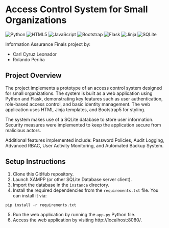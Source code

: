 # Access Control System for Small Organizations
![Python](https://img.shields.io/badge/python-3670A0?style=for-the-badge&logo=python&logoColor=ffdd54) ![HTML5](https://img.shields.io/badge/html5-%23E34F26.svg?style=for-the-badge&logo=html5&logoColor=white) ![JavaScript](https://img.shields.io/badge/javascript-%23323330.svg?style=for-the-badge&logo=javascript&logoColor=%23F7DF1E) ![Bootstrap](https://img.shields.io/badge/bootstrap-%238511FA.svg?style=for-the-badge&logo=bootstrap&logoColor=white) ![Flask](https://img.shields.io/badge/flask-%23000.svg?style=for-the-badge&logo=flask&logoColor=white) ![Jinja](https://img.shields.io/badge/jinja-white.svg?style=for-the-badge&logo=jinja&logoColor=black) ![SQLite](https://img.shields.io/badge/sqlite-%2307405e.svg?style=for-the-badge&logo=sqlite&logoColor=white)

Information Assurance Finals project by:
- Carl Cyruz Leonador
- Rolando Periña

## Project Overview
The project implements a prototype of an access control system designed for small organizations.
The system is built as a web application using Python and Flask, demonstrating key features such as user authentication, role-based access control, and basic identity management.
The web application uses HTML Jinja templates, and Bootstrap5 for styling.

The system makes use of a SQLite database to store user information. Security measures were implemented to keep the application secure from malicious actors.

Additional features implemented include: Password Policies, Audit Logging, Advanced RBAC, User Activity Monitoring, and Automated Backup System.

## Setup Instructions
1. Clone this GitHub repository.
2. Launch XAMPP (or other SQLite Database server client).
3. Import the database in the `instance` directory.
4. Install the required dependencies from the `requirements.txt` file. You can install it via:
```
pip install -r requirements.txt
```
5. Run the web application by running the `app.py` Python file.
6. Access the web application by visiting http://localhost:8080/.
